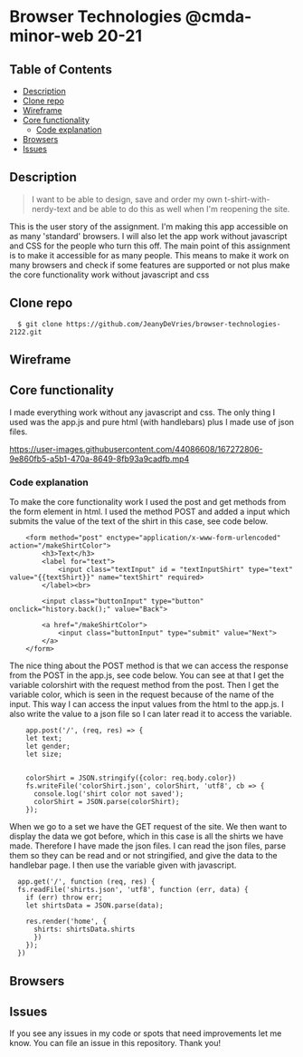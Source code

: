 # Browser Technologies @cmda-minor-web 20-21

## Table of Contents
- [Description](#description)
- [Clone repo](#Clone)
- [Wireframe](#Wireframe)
- [Core functionality](#Core)
  - [Code explanation](#Code)
- [Browsers](#Browsers)
- [Issues](#Issues)

## Description
> I want to be able to design, save and order my own t-shirt-with-nerdy-text and be able to do this as well when I'm reopening the site. 


This is the user story of the assignment. I'm making this app accessible on as many 'standard' browsers. I will also let the app work without javascript and CSS for the people who turn this off. 
The main point of this assignment is to make it accessible for as many people. This means to make it work on many browsers and check if some features are supported or not plus make the core functionality work without javascript and css

## Clone repo <a name="Clone">
```
  $ git clone https://github.com/JeanyDeVries/browser-technologies-2122.git
```

## Wireframe <a name="Wireframe">
  
## Core functionality <a name="Core">
I made everything work without any javascript and css. The only thing I used was the app.js and pure html (with handlebars) plus I made use of json files. 

https://user-images.githubusercontent.com/44086608/167272806-9e860fb5-a5b1-470a-8649-8fb93a9cadfb.mp4

  
### Code explanation <a name="Code">
To make the core functionality work I used the post and get methods from the form element in html. I used the method POST and added a input which submits the value of the text of the shirt in this case, see code below. 
  
```
    <form method="post" enctype="application/x-www-form-urlencoded" action="/makeShirtColor">
        <h3>Text</h3>
        <label for="text">
            <input class="textInput" id = "textInputShirt" type="text" value="{{textShirt}}" name="textShirt" required>
        </label><br>

        <input class="buttonInput" type="button" onclick="history.back();" value="Back">

        <a href="/makeShirtColor">
            <input class="buttonInput" type="submit" value="Next">
        </a>
    </form>
```
  
The nice thing about the POST method is that we can access the response from the POST in the app.js, see code below. You can see at that I get the variable colorshirt with the request method from the post. Then I get the variable color, which is seen in the request because of the name of the input. This way I can access the input values from the html to the app.js. I also write the value to a json file so I can later read it to access the variable. 
  
```
    app.post('/', (req, res) => {
    let text;
    let gender;
    let size;


    colorShirt = JSON.stringify({color: req.body.color})
    fs.writeFile('colorShirt.json', colorShirt, 'utf8', cb => {
      console.log('shirt color not saved');
      colorShirt = JSON.parse(colorShirt);
    });
```

When we go to a set we have the GET request of the site. We then want to display the data we got before, which in this case is all the shirts we have made. Therefore I have made the json files. I can read the json files, parse them so they can be read and or not stringified, and give the data to the handlebar page. I then use the variable given with javascript.
  
```
  app.get('/', function (req, res) {
  fs.readFile('shirts.json', 'utf8', function (err, data) {
    if (err) throw err;
    let shirtsData = JSON.parse(data);

    res.render('home', {
      shirts: shirtsData.shirts
      })
    });
  })
```
  
## Browsers <a name="Browsers">
  
## Issues <a name="Issues">
If you see any issues in my code or spots that need improvements let me know. You can file an issue in this repository. Thank you!

